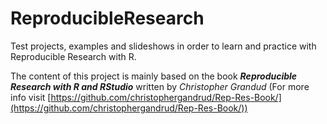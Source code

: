 ReproducibleResearch
=====================

Test projects, examples and slideshows in order to learn and practice with Reproducible Research with R.

The content of this project is mainly based on the book **_Reproducible Research with R and RStudio_** written by *Christopher Grandud* (For more info visit [https://github.com/christophergandrud/Rep-Res-Book/](https://github.com/christophergandrud/Rep-Res-Book/))
